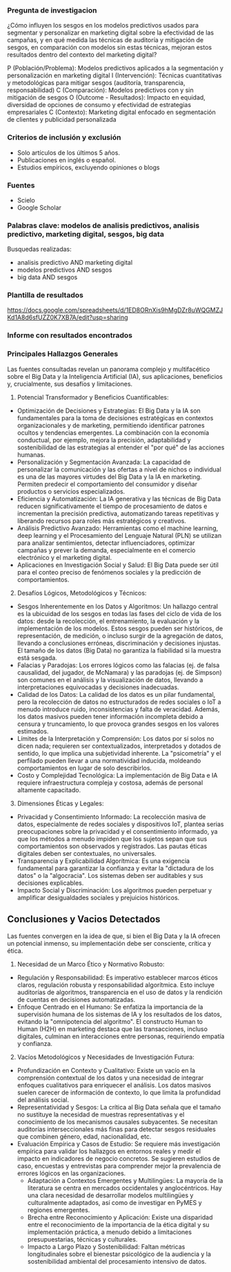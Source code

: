 ### Pregunta de investigacion
¿Cómo influyen los sesgos en los modelos predictivos usados para segmentar y personalizar en marketing digital sobre la efectividad de las campañas, y en qué medida las técnicas de auditoría y mitigación de sesgos, en comparación con modelos sin estas técnicas, mejoran estos resultados dentro del contexto del marketing digital?

P (Población/Problema): Modelos predictivos aplicados a la segmentación y personalización en marketing digital
I (Intervención): Técnicas cuantitativas y metodológicas para mitigar sesgos (auditoría, transparencia, responsabilidad)
C (Comparación): Modelos predictivos con y sin mitigación de sesgos
O (Outcome - Resultados): Impacto en equidad, diversidad de opciones de consumo y efectividad de estrategias empresariales
C (Contexto): Marketing digital enfocado en segmentación de clientes y publicidad personalizada

### Criterios de inclusión y exclusión
- Solo artículos de los últimos 5 años.
- Publicaciones en inglés o español.
- Estudios empíricos, excluyendo opiniones o blogs

### Fuentes
- Scielo
- Google Scholar

### Palabras clave: modelos de analisis predictivos, analisis predictivo, marketing digital, sesgos, big data
Busquedas realizadas:
- analisis predictivo AND marketing digital
- modelos predictivos AND sesgos
- big data AND sesgos

### Plantilla de resultados
https://docs.google.com/spreadsheets/d/1ED8ORnXis9hMgDZr8uWQGMZJKd1A8d6sfUZZ0K7XB7A/edit?usp=sharing

### Informe con resultados encontrados

### Principales Hallazgos Generales
Las fuentes consultadas revelan un panorama complejo y multifacético sobre el Big Data y la Inteligencia Artificial (IA), sus aplicaciones, beneficios y, crucialmente, sus desafíos y limitaciones.
1. Potencial Transformador y Beneficios Cuantificables:
- Optimización de Decisiones y Estrategias: El Big Data y la IA son fundamentales para la toma de decisiones estratégicas en contextos organizacionales y de marketing, permitiendo identificar patrones ocultos y tendencias emergentes. La combinación con la economía conductual, por ejemplo, mejora la precisión, adaptabilidad y sostenibilidad de las estrategias al entender el "por qué" de las acciones humanas.
- Personalización y Segmentación Avanzada: La capacidad de personalizar la comunicación y las ofertas a nivel de nichos o individual es una de las mayores virtudes del Big Data y la IA en marketing. Permiten predecir el comportamiento del consumidor y diseñar productos o servicios especializados.
- Eficiencia y Automatización: La IA generativa y las técnicas de Big Data reducen significativamente el tiempo de procesamiento de datos e incrementan la precisión predictiva, automatizando tareas repetitivas y liberando recursos para roles más estratégicos y creativos.
- Análisis Predictivo Avanzado: Herramientas como el machine learning, deep learning y el Procesamiento del Lenguaje Natural (PLN) se utilizan para analizar sentimientos, detectar influenciadores, optimizar campañas y prever la demanda, especialmente en el comercio electrónico y el marketing digital.
- Aplicaciones en Investigación Social y Salud: El Big Data puede ser útil para el conteo preciso de fenómenos sociales y la predicción de comportamientos.
2. Desafíos Lógicos, Metodológicos y Técnicos:
- Sesgos Inherentemente en los Datos y Algoritmos: Un hallazgo central es la ubicuidad de los sesgos en todas las fases del ciclo de vida de los datos: desde la recolección, el entrenamiento, la evaluación y la implementación de los modelos. Estos sesgos pueden ser históricos, de representación, de medición, o incluso surgir de la agregación de datos, llevando a conclusiones erróneas, discriminación y decisiones injustas. El tamaño de los datos (Big Data) no garantiza la fiabilidad si la muestra está sesgada.
- Falacias y Paradojas: Los errores lógicos como las falacias (ej. de falsa causalidad, del jugador, de McNamara) y las paradojas (ej. de Simpson) son comunes en el análisis y la visualización de datos, llevando a interpretaciones equivocadas y decisiones inadecuadas.
- Calidad de los Datos: La calidad de los datos es un pilar fundamental, pero la recolección de datos no estructurados de redes sociales o IoT a menudo introduce ruido, inconsistencias y falta de veracidad. Además, los datos masivos pueden tener información incompleta debido a censura y truncamiento, lo que provoca grandes sesgos en los valores estimados.
- Límites de la Interpretación y Comprensión: Los datos por sí solos no dicen nada; requieren ser contextualizados, interpretados y dotados de sentido, lo que implica una subjetividad inherente. La "psicometría" y el perfilado pueden llevar a una normatividad inducida, moldeando comportamientos en lugar de solo describirlos.
- Costo y Complejidad Tecnológica: La implementación de Big Data e IA requiere infraestructura compleja y costosa, además de personal altamente capacitado.
3. Dimensiones Éticas y Legales:
- Privacidad y Consentimiento Informado: La recolección masiva de datos, especialmente de redes sociales y dispositivos IoT, plantea serias preocupaciones sobre la privacidad y el consentimiento informado, ya que los métodos a menudo impiden que los sujetos sepan que sus comportamientos son observados y registrados. Las pautas éticas digitales deben ser contextuales, no universales.
- Transparencia y Explicabilidad Algorítmica: Es una exigencia fundamental para garantizar la confianza y evitar la "dictadura de los datos" o la "algocracia". Los sistemas deben ser auditables y sus decisiones explicables.
- Impacto Social y Discriminación: Los algoritmos pueden perpetuar y amplificar desigualdades sociales y prejuicios históricos.

## Conclusiones y Vacios Detectados
Las fuentes convergen en la idea de que, si bien el Big Data y la IA ofrecen un potencial inmenso, su implementación debe ser consciente, crítica y ética.
1. Necesidad de un Marco Ético y Normativo Robusto:
- Regulación y Responsabilidad: Es imperativo establecer marcos éticos claros, regulación robusta y responsabilidad algorítmica. Esto incluye auditorías de algoritmos, transparencia en el uso de datos y la rendición de cuentas en decisiones automatizadas.
- Enfoque Centrado en el Humano: Se enfatiza la importancia de la supervisión humana de los sistemas de IA y los resultados de los datos, evitando la "omnipotencia del algoritmo". El constructo Human to Human (H2H) en marketing destaca que las transacciones, incluso digitales, culminan en interacciones entre personas, requiriendo empatía y confianza.
2. Vacíos Metodológicos y Necesidades de Investigación Futura:
- Profundización en Contexto y Cualitativo: Existe un vacío en la comprensión contextual de los datos y una necesidad de integrar enfoques cualitativos para enriquecer el análisis. Los datos masivos suelen carecer de información de contexto, lo que limita la profundidad del análisis social.
- Representatividad y Sesgos: La crítica al Big Data señala que el tamaño no sustituye la necesidad de muestras representativas y el conocimiento de los mecanismos causales subyacentes. Se necesitan auditorías interseccionales más finas para detectar sesgos residuales que combinen género, edad, nacionalidad, etc.
- Evaluación Empírica y Casos de Estudio: Se requiere más investigación empírica para validar los hallazgos en entornos reales y medir el impacto en indicadores de negocio concretos. Se sugieren estudios de caso, encuestas y entrevistas para comprender mejor la prevalencia de errores lógicos en las organizaciones.
    - Adaptación a Contextos Emergentes y Multilingües: La mayoría de la literatura se centra en mercados occidentales y anglocéntricos. Hay una clara necesidad de desarrollar modelos multilingües y culturalmente adaptados, así como de investigar en PyMES y regiones emergentes.
    - Brecha entre Reconocimiento y Aplicación: Existe una disparidad entre el reconocimiento de la importancia de la ética digital y su implementación práctica, a menudo debido a limitaciones presupuestarias, técnicas y culturales.
    - Impacto a Largo Plazo y Sostenibilidad: Faltan métricas longitudinales sobre el bienestar psicológico de la audiencia y la sostenibilidad ambiental del procesamiento intensivo de datos.